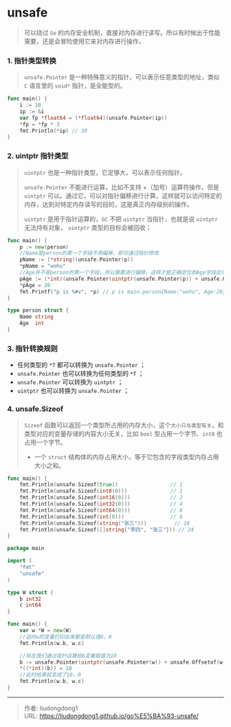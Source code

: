 # unsafe


> 可以绕过 `Go` 的内存安全机制，直接对内存进行读写。所以有时候出于性能需要，还是会冒险使用它来对内存进行操作。

### 1. 指针类型转换

> `unsafe.Pointer` 是一种特殊意义的指针，可以表示任意类型的地址，类似 `C` 语言里的 `void*` 指针，是全能型的。

```go
func main() {
	i := 10
	ip := &i
	var fp *float64 = (*float64)(unsafe.Pointer(ip))
	*fp = *fp * 3
	fmt.Println(*ip) // 30
}
```

### 2. uintptr 指针类型

> `uintptr` 也是一种指针类型，它足够大，可以表示任何指针。
>
>  `unsafe.Pointer` 不能进行运算，比如不支持 +（加号）运算符操作，但是 `uintptr` 可以。通过它，可以对指针偏移进行计算，这样就可以访问特定的内存，达到对特定内存读写的目的，这是真正内存级别的操作。
>
> `uintptr` 是用于指针运算的，`GC` 不把 `uintptr` 当指针，也就是说 `uintptr` 无法持有对象， `uintptr` 类型的目标会被回收；

```go
func main() {
	p := new(person)
	//Name是person的第一个字段不用偏移，即可通过指针修改
	pName := (*string)(unsafe.Pointer(p))
	*pName = "wohu"
	//Age并不是person的第一个字段，所以需要进行偏移，这样才能正确定位到Age字段这块内存，才可以正确的修改
	pAge := (*int)(unsafe.Pointer(uintptr(unsafe.Pointer(p)) + unsafe.Offsetof(p.Age)))
	*pAge = 20
	fmt.Printf("p is %#v", *p) // p is main.person{Name:"wohu", Age:20}
}

type person struct {
	Name string
	Age  int
}
```

### 3. 指针转换规则

- 任何类型的 `*T` 都可以转换为 `unsafe.Pointer` ；
- `unsafe.Pointer` 也可以转换为任何类型的 `*T` ；
- `unsafe.Pointer` 可以转换为 `uintptr` ；
- `uintptr` 也可以转换为 `unsafe.Pointer` ；

### 4. unsafe.Sizeof

> `Sizeof` 函数可以返回一个类型所占用的内存大小，这个`大小只与类型有关`，和类型对应的变量存储的内容大小无关，比如 `bool` 型占用一个字节、`int8` 也占用一个字节。
>
> - 一个 `struct` 结构体的内存占用大小，等于它包含的字段类型内存占用大小之和。

```go
func main() {
	fmt.Println(unsafe.Sizeof(true))                 // 1
	fmt.Println(unsafe.Sizeof(int8(0)))              // 1
	fmt.Println(unsafe.Sizeof(int16(0)))             // 2
	fmt.Println(unsafe.Sizeof(int32(0)))             // 4
	fmt.Println(unsafe.Sizeof(int64(0)))             // 8
	fmt.Println(unsafe.Sizeof(int(0)))               // 8
	fmt.Println(unsafe.Sizeof(string("张三")))         // 16
	fmt.Println(unsafe.Sizeof([]string{"李四", "张三"})) // 24
}
```

```go
package main

import (
	"fmt"
	"unsafe"
)

type W struct {
	b int32
	c int64
}

func main() {
	var w *W = new(W)
	//这时w的变量打印出来都是默认值0，0
	fmt.Println(w.b, w.c)

	//现在我们通过指针运算给b变量赋值为10
	b := unsafe.Pointer(uintptr(unsafe.Pointer(w)) + unsafe.Offsetof(w.b))
	*((*int)(b)) = 10
	//此时结果就变成了10，0
	fmt.Println(w.b, w.c)
}
```



---

> 作者: liudongdong1  
> URL: https://liudongdong1.github.io/go%E5%BA%93-unsafe/  

